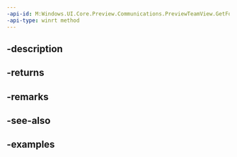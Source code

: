 ```yaml
---
-api-id: M:Windows.UI.Core.Preview.Communications.PreviewTeamView.GetForCurrentView
-api-type: winrt method
---
```


## -description

## -returns

## -remarks

## -see-also

## -examples

